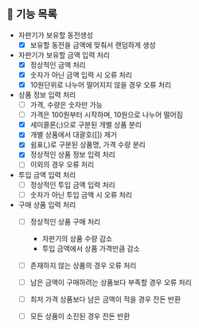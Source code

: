 ## 🚀 기능 목록

* 자판기가 보유할 동전생성
  * [x] 보유할 동전을 금액에 맞춰서 랜덤하게 생성
* 자판기가 보유할 금액 입력 처리
  * [x] 정상적인 금액 처리
  * [x] 숫자가 아닌 금액 입력 시 오류 처리
  * [x] 10원단위로 나누어 떨어지지 않을 경우 오류 처리
* 상품 정보 입력 처리 
  * [ ] 가격, 수량은 숫자만 가능
  * [ ] 가격은 100원부터 시작하며, 10원으로 나누어 떨어짐
  * [x] 세미콜론(;)으로 구분된 개별 상품 분리
  * [x] 개별 상품에서 대괄호([]) 제거
  * [x] 쉼표(,)로 구분된 상품명, 가격 수량 분리
  * [x] 정상적인 상품 정보 입력 처리
  * [ ] 이외의 경우 오류 처리
* 투입 금액 입력 처리
  * [ ] 정상적인 투입 금액 입력 처리 
  * [ ] 숫자가 아닌 투입 금액 시 오류 처리
* 구매 상품 입력 처리
  * [ ] 정상적인 상품 구매 처리
    * 자판기의 상품 수량 감소
    * 투입 금액에서 상품 가격만큼 감소 
  * [ ] 존재하지 않는 상품의 경우 오류 처리
  * [ ] 남은 금액이 구매하려는 상품보다 부족할 경우 오류 처리
  * [ ] 최저 가격 상품보다 남은 금액이 적을 경우 잔돈 반환
  * [ ] 모든 상품이 소진된 경우 잔돈 반환
  
